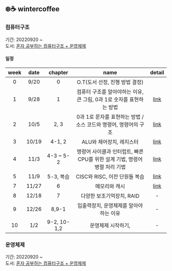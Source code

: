 ## ❄️☕️ wintercoffee

### 컴퓨터구조

기간: 20220920 ~  
도서: [혼자 공부하는 컴퓨터구조 + 운영체제](http://www.kyobobook.co.kr/product/detailViewKor.laf?mallGb=KOR&ejkGb=KOR&barcode=9791162243091)

#### 일정

|week |  date | chapter |                     name                     | detail |
|:-----:|:-----:|:-------:|:--------------------------------------------:|:----:|
|0|  9/20 |    0    |   O.T(도서 선정, 진행 방법 결정) | |
|1|  9/28 |    1    |   컴퓨터 구조를 알아야하는 이유, 큰 그림, 0과 1로 숫자를 표현하는 방법  | [link](https://github.com/pullingoff/wintercoffee/blob/main/week1.md) |
|2|  10/5 |   2, 3  |   0과 1로 문자를 표현하는 방법 / 소스 코드와 명령어, 명령어의 구조| [link](https://github.com/pullingoff/wintercoffee/blob/main/week2.md) |
|3|  10/19| 4-1, 2  |   ALU와 제어장치, 레지스터   | [link](https://github.com/pullingoff/wintercoffee/blob/main/week3.md) |
|4|  11/3 | 4-3 ~ 5-2|   명령어 사이클과 인터럽트, 빠른 CPU를 위한 설계 기법, 명령어 병렬 처리 기법 | [link](https://github.com/pullingoff/wintercoffee/blob/main/week4.md) | 
|5|  11/9 | 5-3, 복습 | CISC와 RISC, 이전 단원들 복습 | [link](https://github.com/pullingoff/wintercoffee/blob/main/week5.md) |
|7|  11/27 | 6 | 메모리와 캐시 | [link](https://github.com/pullingoff/wintercoffee/blob/main/week6.md) |
|8|  12/18 | 7 | 다양한 보조기억장치, RAID | - |
|9|  12/26 | 8,9-1 | 입출력장치, 운영체제를 알아야하는 이유 | - |
|10|  1/2 | 9-2, 10-1,2 | 운영체제 시작하기,  | - |

### 운영체제

기간: 20220920 ~  
도서: [혼자 공부하는 컴퓨터구조 + 운영체제](http://www.kyobobook.co.kr/product/detailViewKor.laf?mallGb=KOR&ejkGb=KOR&barcode=9791162243091)
